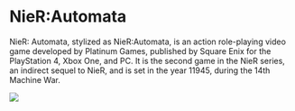 # NieR:Automata
NieR: Automata, stylized as NieR:Automata, is an action role-playing video game developed by Platinum Games, published by Square Enix for the PlayStation 4, Xbox One, and PC. It is the second game in the NieR series, an indirect sequel to NieR, and is set in the year 11945, during the 14th Machine War. 

![](https://media4.giphy.com/media/l0Iye29H39h7qVbgY/giphy.gif)
